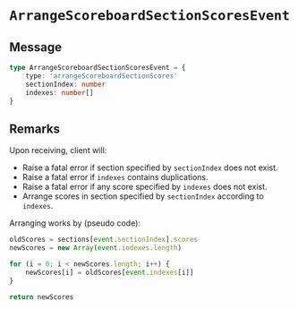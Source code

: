 # `ArrangeScoreboardSectionScoresEvent`

## Message

```ts
type ArrangeScoreboardSectionScoresEvent = {
    type: 'arrangeScoreboardSectionScores'
    sectionIndex: number
    indexes: number[]
}
```

## Remarks

Upon receiving, client will:

-   Raise a fatal error if section specified by `sectionIndex` does not exist.
-   Raise a fatal error if `indexes` contains duplications.
-   Raise a fatal error if any score specified by `indexes` does not exist.
-   Arrange scores in section specified by `sectionIndex` according to `indexes`.

Arranging works by (pseudo code):

```ts
oldScores = sections[event.sectionIndex].scores
newScores = new Array(event.indexes.length)

for (i = 0; i < newScores.length; i++) {
    newScores[i] = oldScores[event.indexes[i]]
}

return newScores
```
